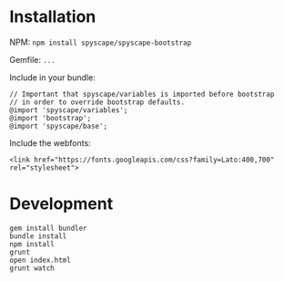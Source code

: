 # Installation

NPM:
`npm install spyscape/spyscape-bootstrap`

Gemfile:
`...`

Include in your bundle:

```
// Important that spyscape/variables is imported before bootstrap
// in order to override bootstrap defaults.
@import 'spyscape/variables';
@import 'bootstrap';
@import 'spyscape/base';
```

Include the webfonts:

```
<link href="https://fonts.googleapis.com/css?family=Lato:400,700" rel="stylesheet">
```

# Development

```
gem install bundler
bundle install
npm install
grunt
open index.html
grunt watch
```
